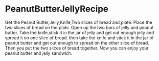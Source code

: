 # PeanutButterJellyRecipe
Get the Peanut Butter,Jelly,Knife,Two slices of bread and,plate.
Place the two slices of bread on the plate.
Open up the two bars of jelly and peanut butter.
Take the knife,stick it in the jar of jelly and get out enough jelly and spread it on one slice of bread.
then take the knife and stick it in the jar of peanut butter and get out enough to spread on the other slice of bread.
Then you put the two slices of bread together.
Now you can enjoy your peanut butter and jelly sandwich.
